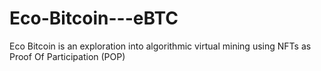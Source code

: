 # Eco-Bitcoin---eBTC
Eco Bitcoin is an exploration into algorithmic virtual mining using NFTs as Proof Of Participation (POP)
